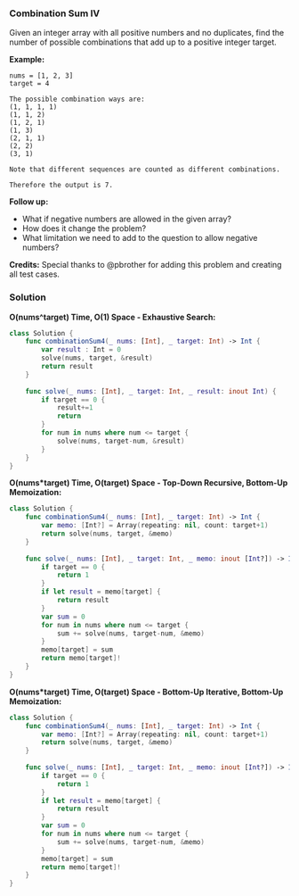 
### Combination Sum IV

Given an integer array with all positive numbers and no duplicates, find the number of possible combinations that add up to a positive integer target.

__Example:__
```
nums = [1, 2, 3]
target = 4

The possible combination ways are:
(1, 1, 1, 1)
(1, 1, 2)
(1, 2, 1)
(1, 3)
(2, 1, 1)
(2, 2)
(3, 1)

Note that different sequences are counted as different combinations.

Therefore the output is 7.
```

__Follow up:__
* What if negative numbers are allowed in the given array?
* How does it change the problem?
* What limitation we need to add to the question to allow negative numbers?

__Credits:__
Special thanks to @pbrother for adding this problem and creating all test cases.

### Solution
__O(nums^target) Time, O(1) Space - Exhaustive Search:__
```Swift
class Solution {
    func combinationSum4(_ nums: [Int], _ target: Int) -> Int {
        var result : Int = 0
        solve(nums, target, &result)
        return result
    }
    
    func solve(_ nums: [Int], _ target: Int, _ result: inout Int) {
        if target == 0 {
            result+=1
            return
        }
        for num in nums where num <= target {
            solve(nums, target-num, &result)
        }
    }
}
```
__O(nums*target) Time, O(target) Space - Top-Down Recursive, Bottom-Up Memoization:__
```Swift
class Solution {
    func combinationSum4(_ nums: [Int], _ target: Int) -> Int {
        var memo: [Int?] = Array(repeating: nil, count: target+1)
        return solve(nums, target, &memo)
    }
    
    func solve(_ nums: [Int], _ target: Int, _ memo: inout [Int?]) -> Int {
        if target == 0 {
            return 1
        }
        if let result = memo[target] {
            return result
        }
        var sum = 0
        for num in nums where num <= target {
            sum += solve(nums, target-num, &memo)
        }
        memo[target] = sum
        return memo[target]!
    }
}
```
__O(nums*target) Time, O(target) Space - Bottom-Up Iterative, Bottom-Up Memoization:__
```Swift
class Solution {
    func combinationSum4(_ nums: [Int], _ target: Int) -> Int {
        var memo: [Int?] = Array(repeating: nil, count: target+1)
        return solve(nums, target, &memo)
    }
    
    func solve(_ nums: [Int], _ target: Int, _ memo: inout [Int?]) -> Int {
        if target == 0 {
            return 1
        }
        if let result = memo[target] {
            return result
        }
        var sum = 0
        for num in nums where num <= target {
            sum += solve(nums, target-num, &memo)
        }
        memo[target] = sum
        return memo[target]!
    }
}
```